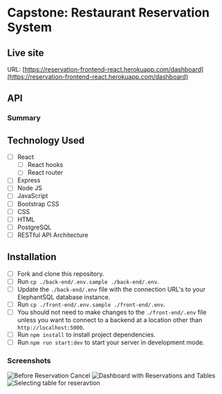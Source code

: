 # Capstone: Restaurant Reservation System

## Live site

URL: [https://reservation-frontend-react.herokuapp.com/dashboard](https://reservation-frontend-react.herokuapp.com/dashboard)

## API




### Summary



## Technology Used

- [ ] React
	- [ ] React hooks
	- [ ] React router
- [ ] Express
- [ ] Node JS
- [ ] JavaScript
- [ ] Bootstrap CSS
- [ ] CSS
- [ ] HTML
- [ ] PostgreSQL
- [ ] RESTful API Architecture

## Installation

- [ ] Fork and clone this repository.
- [ ] Run `cp ./back-end/.env.sample ./back-end/.env`.
- [ ] Update the `./back-end/.env` file with the connection URL's to your ElephantSQL database instance.
- [ ] Run `cp ./front-end/.env.sample ./front-end/.env`.
- [ ] You should not need to make changes to the `./front-end/.env` file unless you want to connect to a backend at a location other than `http://localhost:5000`.
- [ ] Run `npm install` to install project dependencies.
- [ ] Run `npm run start:dev` to start your server in development mode.

### Screenshots
![Before Reservation Cancel](https://raw.githubusercontent.com/James-Sobeck/screenshots/main/us-01-cancel-before.png?token=GHSAT0AAAAAABOTVRAOKTVMSDNRRLBZWPGOYRPTN6A)
![Dashboard with Reservations and Tables](https://raw.githubusercontent.com/James-Sobeck/screenshots/main/us-04-dashboard-seat-button-after.png?token=GHSAT0AAAAAABOTVRAP3PCF75LYEXT4URUMYRPTQAA)
![Selecting table for reseravtion](https://raw.githubusercontent.com/James-Sobeck/screenshots/main/us-04-seat-reservation-submit-before.png?token=GHSAT0AAAAAABOTVRAPJADLJR7VBGQVO2T6YRPTS4Q)


